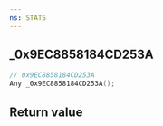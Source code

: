 ```yaml
---
ns: STATS
---
```

## _0x9EC8858184CD253A

```c
// 0x9EC8858184CD253A
Any _0x9EC8858184CD253A();
```


## Return value
